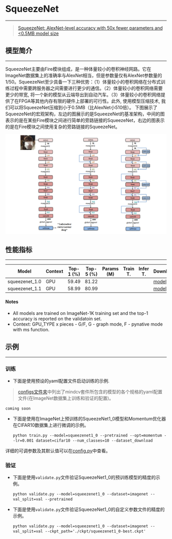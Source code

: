 # SqueezeNet

***
> [SqueezeNet: AlexNet-level accuracy with 50x fewer parameters and <0.5MB model size](https://arxiv.org/pdf/1602.07360.pdf)

## 模型简介

***
SqueezeNet主要由Fire模块组成，是一种体量较小的卷积神经网路。它在ImageNet数据集上的准确率与AlexNet相当，但是参数量仅有AlexNet参数量的1/50。SqueezeNet至少具备一下三种优势：（1）体量较小的卷积网络在分布式训练过程中需要跨服务器之间需要进行更少的通信。（2）体量较小的卷积网络需要更少的带宽,
将一个新的模型从云端导出到自动汽车。（3）体量较小的卷积网络提供了在FPGA等其他内存有限的硬件上部署的可行性。此外, 使用模型压缩技术, 我们可以将SqueezeNet压缩到小于0.5MB（比AlexNet小510倍）。
下图展示了SqueezeNet的宏观架构，左边的图展示的是SqueezeNet的基准架构，中间的图表示的是在某些Fire模块之间进行简单的旁路链接的SqueezeNet，右边的图表示的是在Fire模块之间使用复杂的旁路链接的SqueezeNet。

![](squeezenet.png)

## 性能指标

***

| Model           | Context   |  Top-1 (%)  | Top-5 (%)  |  Params (M)    | Train T. | Infer T. |  Download | Config | Log |
|-----------------|-----------|-------|-------|------------|-------|--------|---|--------|--------------|
| squeezenet_1.0 | GPU | 59.49   | 81.22 |   |   |   | [model]() | [cfg]() | [log]() |
| squeezenet_1.1 | GPU | 58.99 |   80.99 |   |   |   | [model]() | [cfg]() | [log]() |

#### Notes

- All models are trained on ImageNet-1K training set and the top-1 accuracy is reported on the validatoin set.
- Context: GPU_TYPE x pieces - G/F, G - graph mode, F - pynative mode with ms function.  


## 示例

***

### 训练

- 下面是使用预设的yaml配置文件启动训练的示例.

> [configs文件夹](../../configs)中列出了mindcv套件所包含的模型的各个规格的yaml配置文件(在ImageNet数据集上训练和验证的配置)。

  ```shell
  coming soon
  ```

- 下面是使用在ImageNet上预训练的SqueezeNet1_0模型和Momentum优化器在CIFAR10数据集上进行微调的示例。

  ```shell
  python train.py --model=squeezenet1_0 --pretrained --opt=momentum --lr=0.001 dataset=cifar10 --num_classes=10 --dataset_download
  ```

详细的可调参数及其默认值可以在[config.py](../../config.py)中查看。

### 验证

- 下面是使用`validate.py`文件验证SqueezeNet1_0的预训练模型的精度的示例。

  ```shell
  python validate.py --model=squeezenet1_0 --dataset=imagenet --val_split=val --pretrained
  ```

- 下面是使用`validate.py`文件验证SqueezeNet1_0的自定义参数文件的精度的示例。

  ```shell
  python validate.py --model=squeezenet1_0 --dataset=imagenet --val_split=val --ckpt_path='./ckpt/squeezenet1_0-best.ckpt'
  ```
